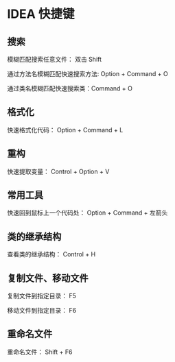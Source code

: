# IDEA 快捷键


## 搜索
模糊匹配搜索任意文件： 双击 Shift 

通过方法名模糊匹配快速搜索方法:  Option + Command + O

通过类名模糊匹配快速搜索类：Command + O




## 格式化
快速格式化代码： Option + Command + L


## 重构
快速提取变量： Control + Option + V


## 常用工具
快速回到鼠标上一个代码处： Option + Command + 左箭头


## 类的继承结构
查看类的继承结构： Control + H


## 复制文件、移动文件
复制文件到指定目录： F5

移动文件到指定目录： F6

## 重命名文件
重命名文件： Shift + F6

